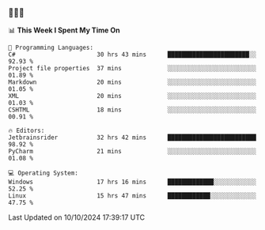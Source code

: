 ### 👋👋👋
<!--START_SECTION:waka-->
📊 **This Week I Spent My Time On** 

```text
💬 Programming Languages: 
C#                       30 hrs 43 mins      ███████████████████████░░   92.93 % 
Project file properties  37 mins             ░░░░░░░░░░░░░░░░░░░░░░░░░   01.89 % 
Markdown                 20 mins             ░░░░░░░░░░░░░░░░░░░░░░░░░   01.05 % 
XML                      20 mins             ░░░░░░░░░░░░░░░░░░░░░░░░░   01.03 % 
CSHTML                   18 mins             ░░░░░░░░░░░░░░░░░░░░░░░░░   00.91 % 

🔥 Editors: 
Jetbrainsrider           32 hrs 42 mins      █████████████████████████   98.92 % 
PyCharm                  21 mins             ░░░░░░░░░░░░░░░░░░░░░░░░░   01.08 % 

💻 Operating System: 
Windows                  17 hrs 16 mins      █████████████░░░░░░░░░░░░   52.25 % 
Linux                    15 hrs 47 mins      ████████████░░░░░░░░░░░░░   47.75 % 
```


 Last Updated on 10/10/2024 17:39:17 UTC
<!--END_SECTION:waka-->
